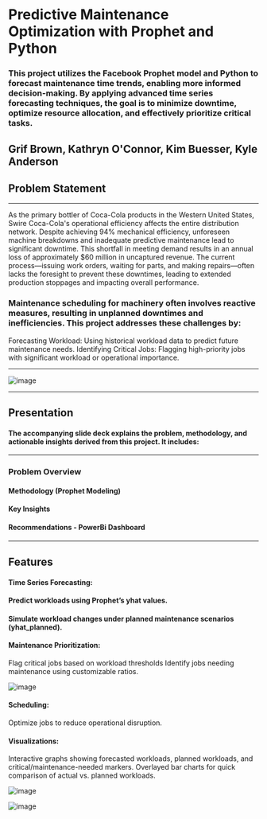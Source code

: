# Predictive Maintenance Optimization with Prophet and Python
### This project utilizes the Facebook Prophet model and Python to forecast maintenance time trends, enabling more informed decision-making. By applying advanced time series forecasting techniques, the goal is to minimize downtime, optimize resource allocation, and effectively prioritize critical tasks.

Grif Brown, Kathryn O'Connor, Kim Buesser, Kyle Anderson
---


## Problem Statement
----
As the primary bottler of Coca-Cola products in the Western United States, Swire Coca-Cola's operational efficiency affects the entire distribution network. Despite achieving 94% mechanical efficiency, unforeseen machine breakdowns and inadequate predictive maintenance lead to significant downtime. This shortfall in meeting demand results in an annual loss of approximately $60 million in uncaptured revenue. The current process—issuing work orders, waiting for parts, and making repairs—often lacks the foresight to prevent these downtimes, leading to extended production stoppages and impacting overall performance.

### Maintenance scheduling for machinery often involves reactive measures, resulting in unplanned downtimes and inefficiencies. This project addresses these challenges by:
Forecasting Workload: Using historical workload data to predict future maintenance needs.
Identifying Critical Jobs: Flagging high-priority jobs with significant workload or operational importance.

---

![image](https://github.com/user-attachments/assets/4adafcd0-4aee-486b-90da-cb760eaa656d)

---

## Presentation
#### The accompanying slide deck explains the problem, methodology, and actionable insights derived from this project. It includes:

---

### Problem Overview
#### Methodology (Prophet Modeling)
#### Key Insights
#### Recommendations - PowerBi Dashboard

---

## Features
#### Time Series Forecasting:
#### Predict workloads using Prophet’s yhat values.
#### Simulate workload changes under planned maintenance scenarios (yhat_planned).

#### Maintenance Prioritization:
Flag critical jobs based on workload thresholds
Identify jobs needing maintenance using customizable ratios.


![image](https://github.com/user-attachments/assets/163be33c-a338-4518-a155-a9c9854e0abc)




#### Scheduling:
Optimize jobs to reduce operational disruption.

#### Visualizations:
Interactive graphs showing forecasted workloads, planned workloads, and critical/maintenance-needed markers.
Overlayed bar charts for quick comparison of actual vs. planned workloads.

![image](https://github.com/user-attachments/assets/18ba259d-3cdb-4f3d-8a4c-3e02be41f62a)


![image](https://github.com/user-attachments/assets/37279a6a-5741-4117-b0cc-b1a72747c8ba)



